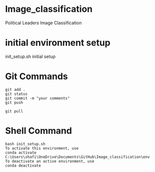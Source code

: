# Image_classification
Political Leaders Image Classification

# initial environment setup
init_setup.sh initial setup


# Git Commands

```
git add .
git status
git commit -m "your comments"
git push

git pull
```
# Shell Command
```
bash init_setup.sh
To activate this environment, use                                                                                              
conda activate C:\Users\shafi\OneDrive\Documents\GitHub\Image_classification\env                                                                                                                      
To deactivate an active environment, use
conda deactivate
```